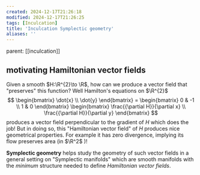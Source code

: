 ```yaml
---
created: 2024-12-17T21:26:18
modified: 2024-12-17T21:26:25
tags: [Inculcation]
title: 'Inculcation Symplectic geometry'
aliases: '' 
---
```


parent: [[inculcation]]


 ## motivating Hamiltonian vector fields

Given a smooth $H:\R^{2}\to \R$, how can we produce a vector field that "preserves" this function? Well Hamilton's equations on $\R^{2}$ $$ \begin{bmatrix} \dot{x} \\ \dot{y} \end{bmatrix} = \begin{bmatrix} 0 & -1 \\ 1 & 0 \end{bmatrix} \begin{bmatrix} \frac{{\partial H}}{\partial x} \\ \frac{{\partial H}}{\partial y} \end{bmatrix} $$ produces a vector field perpendicular to the gradient of $H$ which does the job! But in doing so, this "Hamiltonian vector field" of $H$ produces nice geometrical properties. For example it has zero divergence, implying its flow preserves area (in $\R^2$ )! 

**Symplectic geometry** helps study the geometry of such vector fields in a general setting on "Symplectic manifolds" which are smooth manifolds with the *minimum* structure needed to define *Hamiltonian vector fields*.